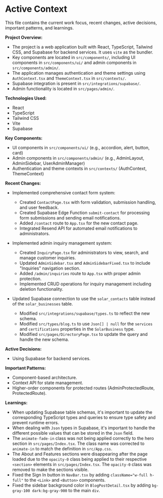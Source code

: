 # Active Context

This file contains the current work focus, recent changes, active decisions, important patterns, and learnings.

**Project Overview:**

*   The project is a web application built with React, TypeScript, Tailwind CSS, and Supabase for backend services. It uses `vite` as the bundler.
*   Key components are located in `src/components/`, including UI components in `src/components/ui/` and admin components in `src/components/admin/`.
*   The application manages authentication and theme settings using `AuthContext.tsx` and `ThemeContext.tsx` in `src/contexts/`.
*   Supabase integration is present in `src/integrations/supabase/`.
*   Admin functionality is located in `src/pages/admin/`.

**Technologies Used:**

*   React
*   TypeScript
*   Tailwind CSS
*   Vite
*   Supabase

**Key Components:**

*   UI components in `src/components/ui/` (e.g., accordion, alert, button, card)
*   Admin components in `src/components/admin/` (e.g., AdminLayout, AdminSidebar, UserAdminManager)
*   Authentication and theme contexts in `src/contexts/` (AuthContext, ThemeContext)

**Recent Changes:**

*   Implemented comprehensive contact form system:
    *   Created `ContactPage.tsx` with form validation, submission handling, and user feedback.
    *   Created Supabase Edge Function `submit-contact` for processing form submissions and sending email notifications.
    *   Added `/contact` route to `App.tsx` for the new contact page.
    *   Integrated Resend API for automated email notifications to administrators.

*   Implemented admin inquiry management system:
    *   Created `InquiryPage.tsx` for administrators to view, search, and manage customer inquiries.
    *   Updated `AdminSidebar.tsx` and `AdminSidebarFixed.tsx` to include "Inquiries" navigation section.
    *   Added `/admin/inquiries` route to `App.tsx` with proper admin protection.
    *   Implemented CRUD operations for inquiry management including deletion functionality.

*   Updated Supabase connection to use the `solar_contacts` table instead of the `solar_businesses` table.
    *   Modified `src/integrations/supabase/types.ts` to reflect the new schema.
    *   Modified `src/types/blog.ts` to use `Json[] | null` for the `services` and `certifications` properties in the `SolarBusiness` type.
    *   Modified `src/pages/DirectoryPage.tsx` to update the query and handle the new schema.

**Active Decisions:**

*   Using Supabase for backend services.

**Important Patterns:**

*   Component-based architecture.
*   Context API for state management.
*   Higher-order components for protected routes (AdminProtectedRoute, ProtectedRoute).

**Learnings:**

*   When updating Supabase table schemas, it's important to update the corresponding TypeScript types and queries to ensure type safety and prevent runtime errors.
*   When dealing with `Json` types in Supabase, it's important to handle the different possible values that can be stored in the `Json` field.
*   The `animate-fade-in` class was not being applied correctly to the hero section in `src/pages/Index.tsx`. The class name was corrected to `animate-in` to match the definition in `src/App.css`.
*   The About and Features sections were disappearing after the page loaded due to the `opacity-0` class being applied to their respective `<section>` elements in `src/pages/Index.tsx`. The `opacity-0` class was removed to make the sections visible.
*   Fixed the Sign In button in `NavBar.tsx` by adding `className="w-full h-full"` to the `<Link>` and `<Button>` components.
*   Fixed the sidebar background color in `BlogPostDetail.tsx` by adding `bg-gray-100 dark:bg-gray-900` to the main `div`.
